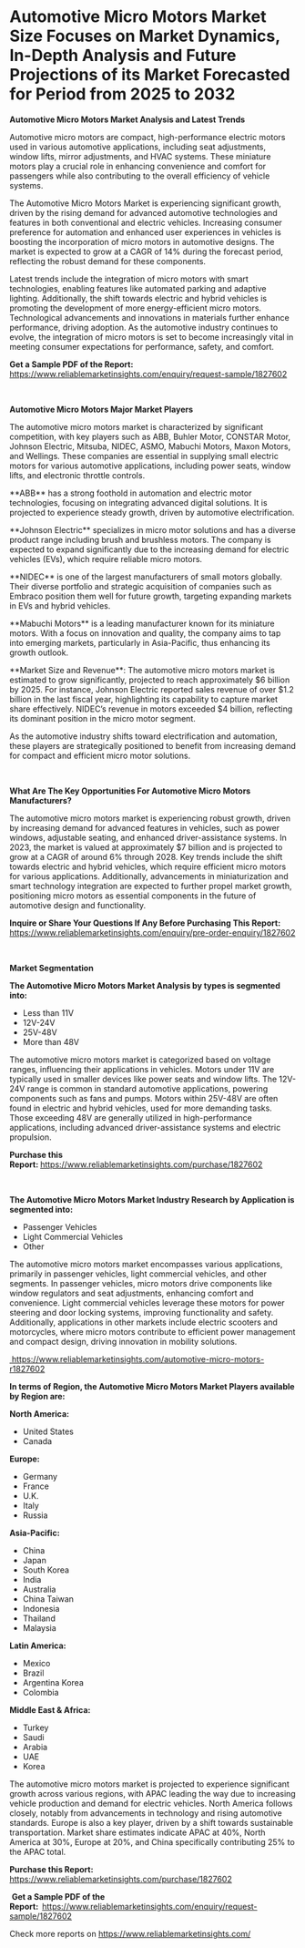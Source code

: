 <p><h1>Automotive Micro Motors Market Size Focuses on Market Dynamics, In-Depth Analysis and Future Projections of its Market Forecasted for Period from 2025 to 2032</h1></p><p><strong>Automotive Micro Motors Market Analysis and Latest Trends</strong></p>
<p><p>Automotive micro motors are compact, high-performance electric motors used in various automotive applications, including seat adjustments, window lifts, mirror adjustments, and HVAC systems. These miniature motors play a crucial role in enhancing convenience and comfort for passengers while also contributing to the overall efficiency of vehicle systems.</p><p>The Automotive Micro Motors Market is experiencing significant growth, driven by the rising demand for advanced automotive technologies and features in both conventional and electric vehicles. Increasing consumer preference for automation and enhanced user experiences in vehicles is boosting the incorporation of micro motors in automotive designs. The market is expected to grow at a CAGR of 14% during the forecast period, reflecting the robust demand for these components. </p><p>Latest trends include the integration of micro motors with smart technologies, enabling features like automated parking and adaptive lighting. Additionally, the shift towards electric and hybrid vehicles is promoting the development of more energy-efficient micro motors. Technological advancements and innovations in materials further enhance performance, driving adoption. As the automotive industry continues to evolve, the integration of micro motors is set to become increasingly vital in meeting consumer expectations for performance, safety, and comfort.</p></p>
<p><strong>Get a Sample PDF of the Report:&nbsp;</strong> <a href="https://www.reliablemarketinsights.com/enquiry/request-sample/1827602?utm_campaign=2642&utm_medium=2&utm_source=Github&utm_content=ia&utm_term=31032025&utm_id=automotive-micro-motors">https://www.reliablemarketinsights.com/enquiry/request-sample/1827602</a></p>
<p>&nbsp;</p>
<p><strong>Automotive Micro Motors Major Market Players</strong></p>
<p><p>The automotive micro motors market is characterized by significant competition, with key players such as ABB, Buhler Motor, CONSTAR Motor, Johnson Electric, Mitsuba, NIDEC, ASMO, Mabuchi Motors, Maxon Motors, and Wellings. These companies are essential in supplying small electric motors for various automotive applications, including power seats, window lifts, and electronic throttle controls.</p><p>**ABB** has a strong foothold in automation and electric motor technologies, focusing on integrating advanced digital solutions. It is projected to experience steady growth, driven by automotive electrification.</p><p>**Johnson Electric** specializes in micro motor solutions and has a diverse product range including brush and brushless motors. The company is expected to expand significantly due to the increasing demand for electric vehicles (EVs), which require reliable micro motors.</p><p>**NIDEC** is one of the largest manufacturers of small motors globally. Their diverse portfolio and strategic acquisition of companies such as Embraco position them well for future growth, targeting expanding markets in EVs and hybrid vehicles.</p><p>**Mabuchi Motors** is a leading manufacturer known for its miniature motors. With a focus on innovation and quality, the company aims to tap into emerging markets, particularly in Asia-Pacific, thus enhancing its growth outlook.</p><p>**Market Size and Revenue**: The automotive micro motors market is estimated to grow significantly, projected to reach approximately $6 billion by 2025. For instance, Johnson Electric reported sales revenue of over $1.2 billion in the last fiscal year, highlighting its capability to capture market share effectively. NIDEC’s revenue in motors exceeded $4 billion, reflecting its dominant position in the micro motor segment.</p><p>As the automotive industry shifts toward electrification and automation, these players are strategically positioned to benefit from increasing demand for compact and efficient micro motor solutions.</p></p>
<p>&nbsp;</p>
<p><strong>What Are The Key Opportunities For Automotive Micro Motors Manufacturers?</strong></p>
<p><p>The automotive micro motors market is experiencing robust growth, driven by increasing demand for advanced features in vehicles, such as power windows, adjustable seating, and enhanced driver-assistance systems. In 2023, the market is valued at approximately $7 billion and is projected to grow at a CAGR of around 6% through 2028. Key trends include the shift towards electric and hybrid vehicles, which require efficient micro motors for various applications. Additionally, advancements in miniaturization and smart technology integration are expected to further propel market growth, positioning micro motors as essential components in the future of automotive design and functionality.</p></p>
<p><strong>Inquire or Share Your Questions If Any Before Purchasing This Report:</strong> <a href="https://www.reliablemarketinsights.com/enquiry/pre-order-enquiry/1827602?utm_campaign=2642&utm_medium=2&utm_source=Github&utm_content=ia&utm_term=31032025&utm_id=automotive-micro-motors">https://www.reliablemarketinsights.com/enquiry/pre-order-enquiry/1827602</a></p>
<p>&nbsp;</p>
<p><strong>Market Segmentation</strong></p>
<p><strong>The Automotive Micro Motors Market Analysis by types is segmented into:</strong></p>
<p><ul><li>Less than 11V</li><li>12V-24V</li><li>25V-48V</li><li>More than 48V</li></ul></p>
<p><p>The automotive micro motors market is categorized based on voltage ranges, influencing their applications in vehicles. Motors under 11V are typically used in smaller devices like power seats and window lifts. The 12V-24V range is common in standard automotive applications, powering components such as fans and pumps. Motors within 25V-48V are often found in electric and hybrid vehicles, used for more demanding tasks. Those exceeding 48V are generally utilized in high-performance applications, including advanced driver-assistance systems and electric propulsion.</p></p>
<p><strong>Purchase this Report:&nbsp;</strong><a href="https://www.reliablemarketinsights.com/purchase/1827602?utm_campaign=2642&utm_medium=2&utm_source=Github&utm_content=ia&utm_term=31032025&utm_id=automotive-micro-motors">https://www.reliablemarketinsights.com/purchase/1827602</a></p>
<p>&nbsp;</p>
<p><strong>The Automotive Micro Motors Market Industry Research by Application is segmented into:</strong></p>
<p><ul><li>Passenger Vehicles</li><li>Light Commercial Vehicles</li><li>Other</li></ul></p>
<p><p>The automotive micro motors market encompasses various applications, primarily in passenger vehicles, light commercial vehicles, and other segments. In passenger vehicles, micro motors drive components like window regulators and seat adjustments, enhancing comfort and convenience. Light commercial vehicles leverage these motors for power steering and door locking systems, improving functionality and safety. Additionally, applications in other markets include electric scooters and motorcycles, where micro motors contribute to efficient power management and compact design, driving innovation in mobility solutions.</p></p>
<p><a href="https://www.reliablemarketinsights.com/automotive-micro-motors-r1827602?utm_campaign=2642&utm_medium=2&utm_source=Github&utm_content=ia&utm_term=31032025&utm_id=automotive-micro-motors">&nbsp;https://www.reliablemarketinsights.com/automotive-micro-motors-r1827602</a></p>
<p><strong>In terms of Region, the Automotive Micro Motors Market Players available by Region are:</strong></p>
<p>
    <p> <strong> North America: </strong>
        <ul>
            <li>United States</li>
            <li>Canada</li>
        </ul>
        </p> 
    <p> <strong> Europe: </strong>
        <ul>
            <li>Germany</li>
            <li>France</li>
            <li>U.K.</li>
            <li>Italy</li>
            <li>Russia</li>
        </ul>
        </p> 
    <p> <strong> Asia-Pacific: </strong>
        <ul>
            <li>China</li>
            <li>Japan</li>
            <li>South Korea</li>
            <li>India</li>
            <li>Australia</li>
            <li>China Taiwan</li>
            <li>Indonesia</li>
            <li>Thailand</li>
            <li>Malaysia</li>
        </ul>
        </p> 
    <p> <strong> Latin America: </strong>
        <ul>
            <li>Mexico</li>
            <li>Brazil</li>
            <li>Argentina Korea</li>
            <li>Colombia</li>
        </ul>
        </p> 
    <p> <strong> Middle East & Africa: </strong>
        <ul>
            <li>Turkey</li>
            <li>Saudi</li>
            <li>Arabia</li>
            <li>UAE</li>
            <li>Korea</li>
        </ul>
    </p>
    </p>
<p><p>The automotive micro motors market is projected to experience significant growth across various regions, with APAC leading the way due to increasing vehicle production and demand for electric vehicles. North America follows closely, notably from advancements in technology and rising automotive standards. Europe is also a key player, driven by a shift towards sustainable transportation. Market share estimates indicate APAC at 40%, North America at 30%, Europe at 20%, and China specifically contributing 25% to the APAC total.</p></p>
<p><strong>Purchase this Report: </strong><a href="https://www.reliablemarketinsights.com/purchase/1827602?utm_campaign=2642&utm_medium=2&utm_source=Github&utm_content=ia&utm_term=31032025&utm_id=automotive-micro-motors">https://www.reliablemarketinsights.com/purchase/1827602</a></p>
<p>&nbsp;<strong>Get a Sample PDF of the Report:&nbsp;&nbsp;</strong><a href="https://www.reliablemarketinsights.com/enquiry/request-sample/1827602?utm_campaign=2642&utm_medium=2&utm_source=Github&utm_content=ia&utm_term=31032025&utm_id=automotive-micro-motors">https://www.reliablemarketinsights.com/enquiry/request-sample/1827602</a></p>
<p><strong></strong></p>
<p>Check more reports on <a href="https://www.reliablemarketinsights.com/?utm_campaign=2642&utm_medium=2&utm_source=Github&utm_content=ia&utm_term=31032025&utm_id=automotive-micro-motors">https://www.reliablemarketinsights.com/</a></p>
